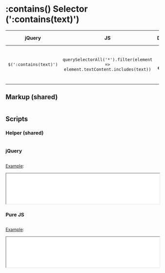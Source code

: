 # :contains() Selector (':contains(text)')

| jQuery | JS | Description | API Reference |
|:--:|:--:|:--:|:--:|
| `$(':contains(text)')` | `querySelectorAll('*').filter(element => element.textContent.includes(text))` | Select all elements that **_contain_** the specified text. | [API doc](https://api.jquery.com/contains-selector/) |

## Markup (shared)

```html:example.html
```

## Scripts

### Helper (shared)

```js:src/main.js
```

### jQuery

```js:src/jquery.js
```

[Example](example.html?jquery):

<iframe width="100%" height="100" src="example.html?jquery"></iframe>

### Pure JS

```js:src/pure.js
```

[Example](example.html?pure):

<iframe width="100%" height="100" src="example.html?pure"></iframe>
